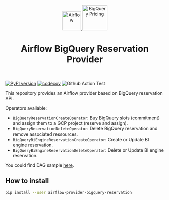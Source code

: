 <p align="center">
  <a href="https://www.airflow.apache.org">
    <img alt="Airflow" src="https://cwiki.apache.org/confluence/download/attachments/145723561/airflow_transparent.png?api=v2" width="60" />
  </a>
  <a href="https://cloud.google.com/bigquery/docs">
    <img alt="BigQuery Pricing" src="https://storage.googleapis.com/data-fullstack-utils-public/logo_bq_pricing_bg.png" width="80" />
  </a>
</p>
<h1 align="center">
  Airflow BigQuery Reservation Provider
</h1>
<br/>

[![PyPI version](https://badge.fury.io/py/airflow-provider-bigquery-reservation.svg)](https://badge.fury.io/py/airflow-provider-bigquery-reservation)
[![codecov](https://codecov.io/gh/PierreC1024/airflow-provider-bigquery-reservation/branch/main/graph/badge.svg?token=VQ18VBAGNO)](https://codecov.io/gh/PierreC1024/airflow-provider-bigquery-reservation)
![Github Action Test](https://github.com/PierreC1024/airflow-provider-bigquery-reservation/actions/workflows/test.yaml/badge.svg)

This repository provides an Airflow provider based on BigQuery reservation API.

Operators available:
* `BigQueryReservationCreateOperator`: Buy BigQuery slots (commitment) and assign them to a GCP project (reserve and assign).
* `BigQueryReservationDeleteOperator`: Delete BigQuery reservation and remove associated ressources.
* `BigQueryBiEngineReservationCreateOperator`: Create or Update BI engine reservation.
* `BigQueryBiEngineReservationDeleteOperator`: Delete or Update BI engine reservation.

You could find DAG sample [here](https://github.com/PierreC1024/airflow-provider-bigquery-reservation/tree/main/airflow_provider_bigquery_reservation/example_dags).

## How to install

```bash
pip install --user airflow-provider-bigquery-reservation
```
